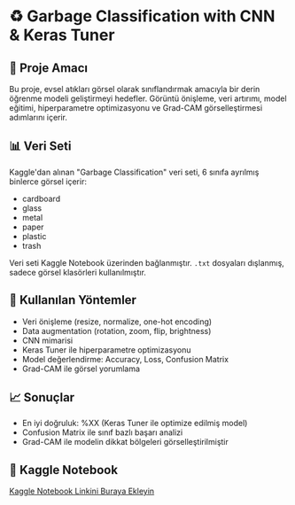 # ♻️ Garbage Classification with CNN & Keras Tuner

## 🎯 Proje Amacı
Bu proje, evsel atıkları görsel olarak sınıflandırmak amacıyla bir derin öğrenme modeli geliştirmeyi hedefler. Görüntü önişleme, veri artırımı, model eğitimi, hiperparametre optimizasyonu ve Grad-CAM görselleştirmesi adımlarını içerir.

## 📊 Veri Seti
Kaggle'dan alınan "Garbage Classification" veri seti, 6 sınıfa ayrılmış binlerce görsel içerir:
- cardboard
- glass
- metal
- paper
- plastic
- trash

Veri seti Kaggle Notebook üzerinden bağlanmıştır. `.txt` dosyaları dışlanmış, sadece görsel klasörleri kullanılmıştır.

## 🧠 Kullanılan Yöntemler
- Veri önişleme (resize, normalize, one-hot encoding)  
- Data augmentation (rotation, zoom, flip, brightness)  
- CNN mimarisi  
- Keras Tuner ile hiperparametre optimizasyonu  
- Model değerlendirme: Accuracy, Loss, Confusion Matrix  
- Grad-CAM ile görsel yorumlama

## 📈 Sonuçlar
- En iyi doğruluk: %XX (Keras Tuner ile optimize edilmiş model)  
- Confusion Matrix ile sınıf bazlı başarı analizi  
- Grad-CAM ile modelin dikkat bölgeleri görselleştirilmiştir

## 🔗 Kaggle Notebook
[Kaggle Notebook Linkini Buraya Ekleyin](https://www.kaggle.com/...)

